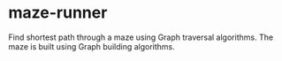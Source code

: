 # maze-runner
Find shortest path through a maze using Graph traversal algorithms. The maze is built using Graph building algorithms.
